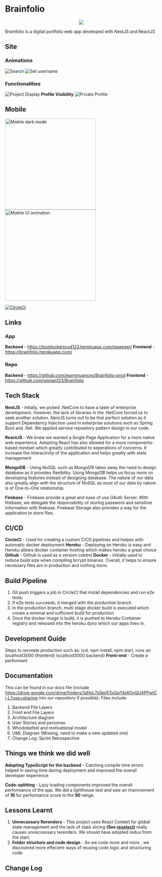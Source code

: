 





# Brainfolio
<p align="center">
  <img src="https://github.com/wintan123/Brainfolio/blob/prod/my-app/src/Assets/images/Logo/LogoLight.png">
</p>

Brainfolio is a digital portfolio web app developed with NestJS and ReactJS

## Site

### Animations

<p float="left">
  <img alt="Search" src="https://github.com/wintan123/Brainfolio/blob/prod/screenshots/Search.gif"/>
  <img alt="Set username" src="https://github.com/wintan123/Brainfolio/blob/prod/screenshots/SetUsername.gif"/>
</p>

### Functionalities
![Project Display](https://github.com/wintan123/Brainfolio/blob/prod/screenshots/ProjectsDisplay.gif)  **Profile Visibility**
![Private Profile](https://github.com/wintan123/Brainfolio/blob/prod/screenshots/privateProfile.gif)


## Mobile
<p float="left">
  <img alt="Mobile dark mode" src="https://github.com/wintan123/Brainfolio/blob/prod/screenshots/DarkMode.gif" width="300"/>
  <img alt="Mobile UI animation" src="https://github.com/wintan123/Brainfolio/blob/prod/screenshots/Mobile.gif" width="300"/>
</p>



[![CircleCI](https://circleci.com/gh/warmnuances/Brainfolio-prod/tree/testBranch.svg?style=shield&circle-token=5c717fc9b0423e3af7ff084ca0c91e3b497c21e3)](https://testdockerprod123.herokuapp.com/swagger)


## Links
### App

**Backend** - https://testdockerprod123.herokuapp.com/swagger/
**Frontend** - https://brainfolio.herokuapp.com/

### Repo

**Backend** - https://github.com/warmnuances/Brainfolio-prod
**Frontend** - https://github.com/wintan123/Brainfolio


## Tech Stack
**NestJS** - Intially, we picked .NetCore to have a taste of enterprise development. However, the lack of libraries in the .NetCore forced us to seek another solution. NestJS turns out to be that perfect solution as it support Dependency Injection used in enterprise solutions such as Spring Boot and .Net. We applied service repostiory pattern design in our code. 

**ReactJS** - We knew we wanted a Single Page Application for a more native web experience. Adopting React has also allowed for a more components-based mindset which greatly contributed to seperations of concerns. It increase the interactivity of the application and helps greatly with state management

**MongoDB** - Using NoSQL such as MongoDB takes away the need to design database as it provides flexibility. Using MongoDB helps us focus more on developing features instead of designing database. The nature of our data also greatly align with the structure of NoSQL as most of our data by nature is of One-to-One relationship. 

**Firebase** - Firebase provide a great and ease of use OAuth Server. With firebase, we delegate the responsibility of storing password and sensitive information with firebase. Firebase Storage also provides a way for the application to store files.

## CI/CD
**CircleCI** - Used for creating a custom CICD pipelines and helpes with automatic docker deployment 
**Heroku** - Deploying on Heroku is easy and Heroku allows docker container hosting which makes heroku a great choice
**Github** - Github is used as a version control 
**Docker** - Initially used to reduce build size when compiling bcrypt binaries. Overall, it helps to ensure necessary files are in production and nothing more.

## Build Pipeline
1. Git push triggers a job in CircleCI that install dependencies and run e2e tests. 
2. If e2e tests succeeds, it merged with the production branch
3. In the production branch, multi stage docker build is executed which create a minimal and sufficient build for production
4. Once the docker image is build, it is pushed to Heroku Container registry and released into the heroku dyno which our apps lives in.


## Development Guide
Steps to recreate production such as: (cd, npm install, npm start, runs on localhost3000 (frontend) localhost5000 backend)
**Front-end** - Create a performant 

## Documentation
This can be found in our docs file (include https://drive.google.com/drive/folders/1aHxL7sSejj5TpGqYbi4OyQU4PPwtCi-L?usp=sharing into our repository if possible). Files include:

1. Backend File Layers
2. Front end File Layers
4. Architecture diagram
5. User Stories and personas
6. Whodobefeel and motivational model
7. UML Diagram (Missing, need to make a new updated one)
8. Change Log: Sprint Retrospective

## Things we think we did well
**Adopting TypeScript for the backend** - Catching compile time errors helped in saving time during deployment and improved the overall developer experience

**Code-splitting** - Lazy loading components improved the overall performance of the app. We did a lighthouse test and saw an improvement of **16** for performance score to the **90** range.

## Lessons Learnt
1) **Unnecassary Rerenders** - This project uses React Context for global state management and the lack of state slicing **(See [reselect](https://stackoverflow.com/questions/59741558/implement-useselector-equivalent-for-react-context))** really causes unneccessary rerenders. We should have adopted redux from the start.
3) **Folder structure and code design** - As we code more and more , we discovered more effecient ways of reusing code logic and structuring code.

## Change Log
